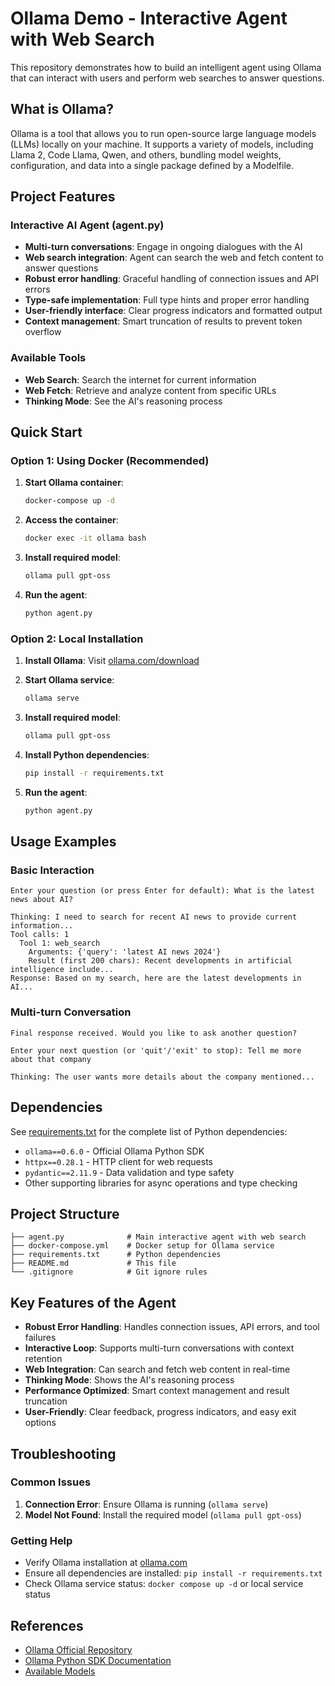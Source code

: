 # Ollama Demo - Interactive Agent with Web Search

This repository demonstrates how to build an intelligent agent using Ollama that can interact with users and perform web searches to answer questions.

## What is Ollama?

Ollama is a tool that allows you to run open-source large language models (LLMs) locally on your machine. It supports a variety of models, including Llama 2, Code Llama, Qwen, and others, bundling model weights, configuration, and data into a single package defined by a Modelfile.

## Project Features

### Interactive AI Agent (agent.py)
- **Multi-turn conversations**: Engage in ongoing dialogues with the AI
- **Web search integration**: Agent can search the web and fetch content to answer questions
- **Robust error handling**: Graceful handling of connection issues and API errors
- **Type-safe implementation**: Full type hints and proper error handling
- **User-friendly interface**: Clear progress indicators and formatted output
- **Context management**: Smart truncation of results to prevent token overflow

### Available Tools
- **Web Search**: Search the internet for current information
- **Web Fetch**: Retrieve and analyze content from specific URLs
- **Thinking Mode**: See the AI's reasoning process

## Quick Start

### Option 1: Using Docker (Recommended)

1. **Start Ollama container**:
   ```bash
   docker-compose up -d
   ```

2. **Access the container**:
   ```bash
   docker exec -it ollama bash
   ```

3. **Install required model**:
   ```bash
   ollama pull gpt-oss
   ```

4. **Run the agent**:
   ```bash
   python agent.py
   ```

### Option 2: Local Installation

1. **Install Ollama**: Visit [ollama.com/download](https://ollama.com/download)

2. **Start Ollama service**:
   ```bash
   ollama serve
   ```

3. **Install required model**:
   ```bash
   ollama pull gpt-oss
   ```

4. **Install Python dependencies**:
   ```bash
   pip install -r requirements.txt
   ```

5. **Run the agent**:
   ```bash
   python agent.py
   ```

## Usage Examples

### Basic Interaction
```
Enter your question (or press Enter for default): What is the latest news about AI?

Thinking: I need to search for recent AI news to provide current information...
Tool calls: 1
  Tool 1: web_search
    Arguments: {'query': 'latest AI news 2024'}
    Result (first 200 chars): Recent developments in artificial intelligence include...
Response: Based on my search, here are the latest developments in AI...
```

### Multi-turn Conversation
```
Final response received. Would you like to ask another question?

Enter your next question (or 'quit'/'exit' to stop): Tell me more about that company

Thinking: The user wants more details about the company mentioned...
```

## Dependencies

See [requirements.txt](requirements.txt) for the complete list of Python dependencies:

- `ollama==0.6.0` - Official Ollama Python SDK
- `httpx==0.28.1` - HTTP client for web requests
- `pydantic==2.11.9` - Data validation and type safety
- Other supporting libraries for async operations and type checking

## Project Structure

```
├── agent.py              # Main interactive agent with web search
├── docker-compose.yml    # Docker setup for Ollama service
├── requirements.txt      # Python dependencies
├── README.md             # This file
└── .gitignore            # Git ignore rules
```

## Key Features of the Agent

- **Robust Error Handling**: Handles connection issues, API errors, and tool failures
- **Interactive Loop**: Supports multi-turn conversations with context retention
- **Web Integration**: Can search and fetch web content in real-time
- **Thinking Mode**: Shows the AI's reasoning process
- **Performance Optimized**: Smart context management and result truncation
- **User-Friendly**: Clear feedback, progress indicators, and easy exit options

## Troubleshooting

### Common Issues

1. **Connection Error**: Ensure Ollama is running (`ollama serve`)
2. **Model Not Found**: Install the required model (`ollama pull gpt-oss`)

### Getting Help

- Verify Ollama installation at [ollama.com](https://ollama.com)
- Ensure all dependencies are installed: `pip install -r requirements.txt`
- Check Ollama service status: `docker compose up -d` or local service status

## References

- [Ollama Official Repository](https://github.com/ollama/ollama)
- [Ollama Python SDK Documentation](https://github.com/ollama/ollama-python)
- [Available Models](https://ollama.com/library)